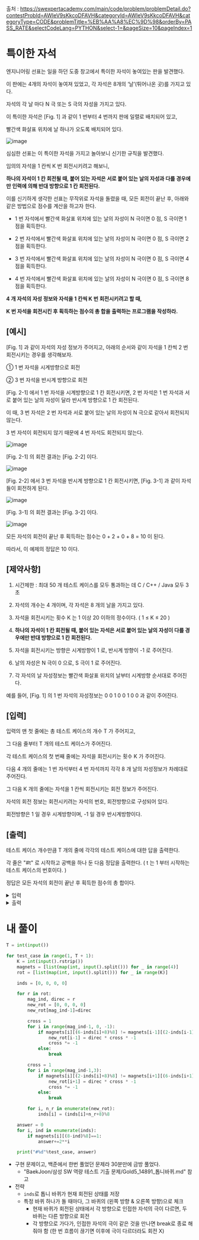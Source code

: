 출처 : https://swexpertacademy.com/main/code/problem/problemDetail.do?contestProbId=AWIeV9sKkcoDFAVH&categoryId=AWIeV9sKkcoDFAVH&categoryType=CODE&problemTitle=%EB%AA%A8%EC%9D%98&orderBy=PASS_RATE&selectCodeLang=PYTHON&select-1=&pageSize=10&pageIndex=1

# 특이한 자석

엔지니어링 선표는 일을 하던 도중 창고에서 특이한 자석이 놓여있는 판을 발견했다.

이 판에는 4개의 자석이 놓여져 있었고, 각 자석은 8개의 ‘날’(튀어나온 곳)를 가지고 있다.

자석의 각 날 마다 N 극 또는 S 극의 자성을 가지고 있다.

이 특이한 자석은 [Fig. 1] 과 같이 1 번부터 4 번까지 판에 일렬로 배치되어 있고,

빨간색 화살표 위치에 날 하나가 오도록 배치되어 있다.

![image](https://github.com/Namkwangwoon/TIL-Algorithm-/assets/19163372/6da1bbfa-e052-43b3-8be8-1f770167059e)
                     
심심한 선표는 이 특이한 자석을 가지고 놀아보니 신기한 규칙을 발견했다.

임의의 자석을 1 칸씩 K 번 회전시키려고 해보니,

**하나의 자석이 1 칸 회전될 때, 붙어 있는 자석은 서로 붙어 있는 날의 자성과 다를 경우에만 인력에 의해 반대 방향으로 1 칸 회전된다.**

이를 신기하게 생각한 선표는 무작위로 자석을 돌렸을 때, 모든 회전이 끝난 후, 아래와 같은 방법으로 점수를 계산을 하고자 한다.

- 1 번 자석에서 빨간색 화살표 위치에 있는 날의 자성이 N 극이면 0 점, S 극이면 1 점을 획득한다.

- 2 번 자석에서 빨간색 화살표 위치에 있는 날의 자성이 N 극이면 0 점, S 극이면 2 점을 획득한다.

- 3 번 자석에서 빨간색 화살표 위치에 있는 날의 자성이 N 극이면 0 점, S 극이면 4 점을 획득한다.

- 4 번 자석에서 빨간색 화살표 위치에 있는 날의 자성이 N 극이면 0 점, S 극이면 8 점을 획득한다.

 

**4 개 자석의 자성 정보와 자석을 1 칸씩 K 번 회전시키려고 할 때,**

**K 번 자석을 회전시킨 후 획득하는 점수의 총 합을 출력하는 프로그램을 작성하라.**

 

## [예시]

[Fig. 1] 과 같이 자석의 자성 정보가 주어지고, 아래의 순서와 같이 자석을 1 칸씩 2 번 회전시키는 경우를 생각해보자.

① 1 번 자석을 시계방향으로 회전

② 3 번 자석을 반시계 방향으로 회전

 

[Fig. 2-1] 에서 1 번 자석을 시계방향으로 1 칸 회전시키면, 2 번 자석은 1 번 자석과 서로 붙어 있는 날의 자성이 달라 반시계 방향으로 1 칸 회전된다.

이 때, 3 번 자석은 2 번 자석과 서로 붙어 있는 날의 자성이 N 극으로 같아서 회전되지 않는다.

3 번 자석이 회전되지 않기 때문에 4 번 자석도 회전되지 않는다.

![image](https://github.com/Namkwangwoon/TIL-Algorithm-/assets/19163372/894da286-8624-4188-9730-26216541638e)
                   
[Fig. 2-1] 의 회전 결과는 [Fig. 2-2] 이다.

![image](https://github.com/Namkwangwoon/TIL-Algorithm-/assets/19163372/538f8f12-b112-423f-85e8-ed4c01d23bde)
                      
[Fig. 2-2] 에서 3 번 자석을 반시계 방향으로 1 칸 회전시키면, [Fig. 3-1] 과 같이 자석들이 회전하게 된다.

![image](https://github.com/Namkwangwoon/TIL-Algorithm-/assets/19163372/492cb5d8-a3bf-46f1-8384-d1ee3fe37068)

[Fig. 3-1] 의 회전 결과는 [Fig. 3-2] 이다.

![image](https://github.com/Namkwangwoon/TIL-Algorithm-/assets/19163372/7404e7d7-341d-4790-a059-b83888e9f18e)
               
모든 자석의 회전이 끝난 후 획득하는 점수는 0 + 2 + 0 + 8 = 10 이 된다.

따라서, 이 예제의 정답은 10 이다.

 

## [제약사항]

1. 시간제한 : 최대 50 개 테스트 케이스를 모두 통과하는 데 C / C++ / Java 모두 3 초

2. 자석의 개수는 4 개이며, 각 자석은 8 개의 날을 가지고 있다.

3. 자석을 회전시키는 횟수 K 는 1 이상 20 이하의 정수이다. ( 1 ≤ K ≤ 20 )

4. **하나의 자석이 1 칸 회전될 때, 붙어 있는 자석은 서로 붙어 있는 날의 자성이 다를 경우에만 반대 방향으로 1 칸 회전된다.**

5. 자석을 회전시키는 방향은 시계방향이 1 로, 반시계 방향이 -1 로 주어진다.

6. 날의 자성은 N 극이 0 으로, S 극이 1 로 주어진다.

7. 각 자석의 날 자성정보는 빨간색 화살표 위치의 날부터 시계방향 순서대로 주어진다.

  예를 들어, [Fig. 1] 의 1 번 자석의 자성정보는 0 0 1 0 0 1 0 0 과 같이 주어진다.

 

 

## [입력]

입력의 맨 첫 줄에는 총 테스트 케이스의 개수 T 가 주어지고,

그 다음 줄부터 T 개의 테스트 케이스가 주어진다.

각 테스트 케이스의 첫 번째 줄에는 자석을 회전시키는 횟수 K 가 주어진다.

다음 4 개의 줄에는 1 번 자석부터 4 번 자석까지 각각 8 개 날의 자성정보가 차례대로 주어진다.

그 다음 K 개의 줄에는 자석을 1 칸씩 회전시키는 회전 정보가 주어진다.

자석의 회전 정보는 회전시키려는 자석의 번호, 회전방향으로 구성되어 있다.

회전방향은 1 일 경우 시계방향이며, -1 일 경우 반시계방향이다.


## [출력]

테스트 케이스 개수만큼 T 개의 줄에 각각의 테스트 케이스에 대한 답을 출력한다.

각 줄은 "#t" 로 시작하고 공백을 하나 둔 다음 정답을 출력한다. ( t 는 1 부터 시작하는 테스트 케이스의 번호이다. )

정답은 모든 자석의 회전이 끝난 후 획득한 점수의 총 합이다.


<details>
<summary>입력</summary>
  
```
10
2
0 0 1 0 0 1 0 0
1 0 0 1 1 1 0 1
0 0 1 0 1 1 0 0
0 0 1 0 1 1 0 1
1 1
3 -1
2
1 0 0 1 0 0 0 0
0 1 1 1 1 1 1 1
0 1 0 1 0 0 1 0
0 1 0 0 1 1 0 1
3 1
1 1
5
0 0 1 1 1 1 1 1
1 1 1 1 1 0 1 0
0 0 0 0 1 0 0 1
0 1 0 1 0 1 0 1
4 -1
3 1
4 -1
3 -1
1 -1
2
1 0 1 0 0 1 0 1
0 0 1 0 1 1 1 1
0 0 1 1 0 0 0 1
0 1 0 1 1 0 0 0
2 -1
1 1
7
0 0 1 1 0 1 1 1
0 1 0 1 1 0 0 0
1 1 1 0 0 0 0 1
1 1 1 0 0 1 0 0
4 1
2 1
2 -1
3 1
2 1
4 1
2 -1
10
1 0 0 0 0 0 0 1
1 0 1 0 1 1 0 1
1 0 0 1 0 0 0 1
1 1 0 1 0 1 1 1
2 1
1 1
2 -1
3 1
3 -1
2 -1
2 -1
1 1
4 1
4 1
10
0 1 0 0 1 1 0 0
0 1 1 0 1 0 1 1
0 0 0 0 0 1 1 0
0 0 1 0 1 0 1 1
3 1
1 -1
2 1
4 -1
3 1
3 -1
4 -1
2 -1
1 -1
3 -1
10
0 1 0 1 0 1 0 0
0 1 1 1 1 1 0 1
1 0 0 0 0 1 1 0
1 0 0 0 0 0 0 1
1 1
4 -1
4 -1
2 -1
2 -1
2 -1
3 -1
2 1
3 1
3 -1
20
1 0 0 0 1 1 0 0
1 0 0 1 1 1 0 0
0 1 1 1 0 1 1 1
1 1 1 1 0 1 1 1
1 1
4 -1
4 -1
2 -1
3 -1
1 1
4 1
4 -1
4 -1
4 -1
3 -1
3 -1
4 -1
4 -1
2 -1
1 1
3 -1
3 -1
2 1
1 1
20
0 0 1 1 1 0 1 0
0 1 0 0 1 0 1 0
1 1 1 0 1 0 1 0
0 0 1 0 0 1 1 1
1 -1
4 -1
3 -1
1 1
4 1
2 1
1 -1
4 1
2 -1
4 -1
1 1
4 -1
1 1
2 -1
1 -1
3 -1
1 1
2 1
3 1
3 -1
```
</details>
<details>
<summary>출력</summary>
  
```
#1 10
#2 14
#3 3
#4 13
#5 15
#6 10
#7 2
#8 6
#9 5
#10 4
```
</details>

# 내 풀이
```python
T = int(input())

for test_case in range(1, T + 1):
    K = int(input().rstrip())
    magnets = [list(map(int, input().split())) for _ in range(4)]
    rot = [list(map(int, input().split())) for _ in range(K)]

    inds = [0, 0, 0, 0]

    for r in rot:
        mag_ind, direc = r
        new_rot = [0, 0, 0, 0]
        new_rot[mag_ind-1]=direc

        cross = 1
        for i in range(mag_ind-1, 0, -1):
            if magnets[i][(6-inds[i]+8)%8] != magnets[i-1][(2-inds[i-1]+8)%8]:
                new_rot[i-1] = direc * cross * -1
                cross *= -1
            else:
                break

        cross = 1
        for i in range(mag_ind-1,3):
            if magnets[i][(2-inds[i]+8)%8] != magnets[i+1][(6-inds[i+1]+8)%8]:
                new_rot[i+1] = direc * cross * -1
                cross *= -1
            else:
                break

        for i, n_r in enumerate(new_rot):
            inds[i] = (inds[i]+n_r+8)%8

    answer = 0
    for i, ind in enumerate(inds):
        if magnets[i][(8-ind)%8]==1:
            answer+=2**i

    print("#%d"%test_case, answer)
```
- 구현 문제이고, 백준에서 한번 풀었던 문제라 30분만에 금방 풀었다.
  - "BaekJoon/삼성 SW 역량 테스트 기출 문제/Gold5_14891_톱니바퀴.md" 참고
- 전략
  - `inds`로 톱니 바퀴가 현재 회전된 상태를 저장
  - 특정 바퀴 하나가 돌 때마다, 그 바퀴의 (왼쪽 방향 & 오른쪽 방향)으로 체크
    - 현재 바퀴가 회전된 상태에서 각 방향으로 인접한 자석의 극이 다르면, 두 바퀴는 다른 방향으로 회전
    - 각 방향으로 가다가, 인접한 자석의 극이 같은 것을 만나면 break로 종료 해줘야 함 (한 번 흐름이 끊기면 이후에 극이 다르더라도 회전 X)
